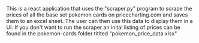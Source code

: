 This is a react application that uses the "scraper.py" program to scrape the prices of all the base set pokemon cards on pricecharting.com and saves them to an excel sheet.
The user can then use this data to display them in a UI.
If you don't want to run the scraper an inital listing of prices can be found in the pokemon-cards folder titlted "pokemon_price_data.xlsx"
